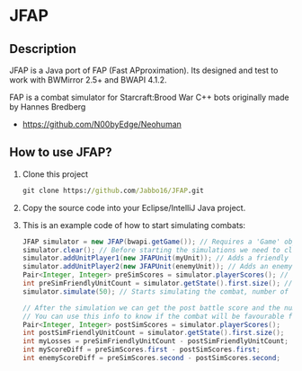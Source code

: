 # JFAP

## Description

JFAP is a Java port of FAP (Fast APproximation).
Its designed and test to work with BWMirror 2.5+ and BWAPI 4.1.2.

FAP is a combat simulator for Starcraft:Brood War C++ bots originally made by Hannes Bredberg
* <https://github.com/N00byEdge/Neohuman>

## How to use JFAP?

1. Clone this project

    ```cmd
    git clone https://github.com/Jabbo16/JFAP.git
    ```

2. Copy the source code into your Eclipse/IntelliJ Java project.

3. This is an example code of how to start simulating combats:

    ```java
    JFAP simulator = new JFAP(bwapi.getGame()); // Requires a 'Game' object to be passed by parameter
    simulator.clear(); // Before starting the simulations we need to clear the simulator
    simulator.addUnitPlayer1(new JFAPUnit(myUnit)); // Adds a friendly unit to the simulator
    simulator.addUnitPlayer2(new JFAPUnit(enemyUnit)); // Adds an enemy unit to the simulator
    Pair<Integer, Integer> preSimScores = simulator.playerScores(); // We can get each player scores before the simulation starts
    int preSimFriendlyUnitCount = simulator.getState().first.size(); // Friendly unit count introduced to JFAP before the simulation starts
    simulator.simulate(50); // Starts simulating the combat, number of frames to simulate is passed by parameters, default is 96 frames

    // After the simulation we can get the post battle score and the number of units that died for each player
    // You can use this info to know if the combat will be favourable for you or not
    Pair<Integer, Integer> postSimScores = simulator.playerScores();
    int postSimFriendlyUnitCount = simulator.getState().first.size();
    int myLosses = preSimFriendlyUnitCount - postSimFriendlyUnitCount;
    int myScoreDiff = preSimScores.first - postSimScores.first;
    int enemyScoreDiff = preSimScores.second - postSimScores.second;
    ```
